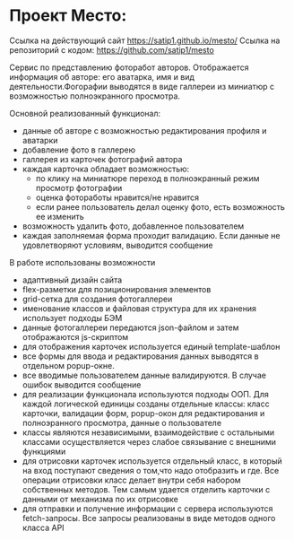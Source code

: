 # Проект Место:
Ссылка на действующий сайт https://satip1.github.io/mesto/
Ссылка на репозиторий с кодом: https://github.com/satip1/mesto

Сервис по представлению фоторабот авторов. Отображается информация об авторе: его аватарка, имя и вид деятельности.Фогорафии выводятся в виде галлереи из миниатюр с возможностью полноэкранного просмотра.

Основной реализованный функционал:
- данные об авторе с возможностью редактирования профиля и аватарки
- добавление фото в галлерею
- галлерея из карточек фотографий автора
- каждая карточка обладает возможностью:
    - по клику на миниатюре переход в полноэкранный режим просмотр фотографии
    - оценка фотоработы нравится/не нравится
    - если ранее пользователь делал оценку фото, есть возможность ее изменить
- возможность удалить фото, добавленное пользователем
- каждая заполняемая форма проходит валидацию. Если данные не удовлетворяют условиям, выводится сообщение

В работе использованы возможности
- адаптивный дизайн сайта
- flex-разметки для позиционирования элементов
- grid-сетка для создания фотогаллереи
- именование классов и файловая структура для их хранения использует подходы БЭМ
- данные фотогаллереи передаются json-файлом и затем отображаются js-скриптом
- для отображения карточек используется единый template-шаблон
- все формы для ввода и редактирования данных выводятся в отдельном popup-окне.
- все вводимые пользователем данные валидируются. В случае ошибок выводится сообщение
- для реализации функционала используются подходы ООП. Для каждой логической единицы созданы отдельные классы:
класс карточки, валидации форм, popup-окон для редактирования и полноэранного просмотра, данные о пользователе
- классы являются независимыми, взаимодействие с остальными классами осуществляется через слабое связывание с внешними функциями
- для отрисовки карточек используется отдельный класс, в который на вход поступают сведения о том,что надо отобразить и где. Все операции отрисовки класс делает внутри себя набором собственных методов. Тем самым удается отделить карточки с данными от механизма по их отрисовке
- для отправки и получение информации с сервера используются fetch-запросы. Все запросы реализованы в виде методов одного класса API




